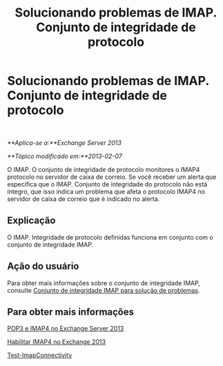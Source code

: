 ﻿---
title: Solucionando problemas de IMAP. Conjunto de integridade de protocolo
TOCTitle: Solucionando problemas de IMAP. Conjunto de integridade de protocolo
ms:assetid: ab0df2c9-5a85-4061-ba67-750962d14c1b
ms:mtpsurl: https://technet.microsoft.com/pt-br/library/ms.exch.scom.imap.protocol(v=EXCHG.150)
ms:contentKeyID: 53275630
ms.date: 03/07/2017
mtps_version: v=EXCHG.150
ms.translationtype: MT
---

# Solucionando problemas de IMAP. Conjunto de integridade de protocolo

 

_**Aplica-se a:**Exchange Server 2013_

_**Tópico modificado em:**2013-02-07_

O IMAP. O conjunto de integridade de protocolo monitores o IMAP4 protocolo no servidor de caixa de correio. Se você receber um alerta que especifica que o IMAP. Conjunto de integridade do protocolo não está íntegro, que isso indica um problema que afeta o protocolo IMAP4 no servidor de caixa de correio que é indicado no alerta.

## Explicação

O IMAP. Integridade de protocolo definidas funciona em conjunto com o conjunto de integridade IMAP.

## Ação do usuário

Para obter mais informações sobre o conjunto de integridade IMAP, consulte [Conjunto de integridade IMAP para solução de problemas](troubleshooting-imap-health-set.md).

## Para obter mais informações

[POP3 e IMAP4 no Exchange Server 2013](https://technet.microsoft.com/pt-br/library/jj657728\(v=exchg.150\))

[Habilitar IMAP4 no Exchange 2013](https://technet.microsoft.com/pt-br/library/bb124489\(v=exchg.150\))

[Test-ImapConnectivity](https://technet.microsoft.com/pt-br/library/bb738126\(v=exchg.150\))

